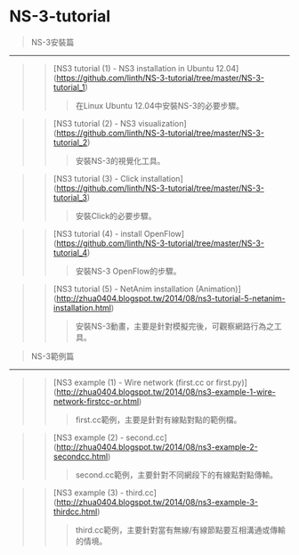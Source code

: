 NS-3-tutorial
=============

> NS-3安裝篇
----------
> > [NS3 tutorial (1) - NS3 installation in Ubuntu 12.04] (https://github.com/linth/NS-3-tutorial/tree/master/NS-3-tutorial_1) <br />
> > > 在Linux Ubuntu 12.04中安裝NS-3的必要步驟。<br />

> > [NS3 tutorial (2) - NS3 visualization] (https://github.com/linth/NS-3-tutorial/tree/master/NS-3-tutorial_2) <br />
> > > 安裝NS-3的視覺化工具。<br />

> > [NS3 tutorial (3) - Click installation] (https://github.com/linth/NS-3-tutorial/tree/master/NS-3-tutorial_3) <br />
> > > 安裝Click的必要步驟。<br />

> > [NS3 tutorial (4) - install OpenFlow] (https://github.com/linth/NS-3-tutorial/tree/master/NS-3-tutorial_4) <br />
> > > 安裝NS-3 OpenFlow的步驟。<br />

> > [NS3 tutorial (5) - NetAnim installation (Animation)] (http://zhua0404.blogspot.tw/2014/08/ns3-tutorial-5-netanim-installation.html) <br />
> > > 安裝NS-3動畫，主要是針對模擬完後，可觀察網路行為之工具。<br />



> NS-3範例篇
-------------
> > [NS3 example (1) - Wire network (first.cc or first.py)] (http://zhua0404.blogspot.tw/2014/08/ns3-example-1-wire-network-firstcc-or.html) <br />
> > > first.cc範例，主要是針對有線點對點的範例檔。

> > [NS3 example (2) - second.cc] (http://zhua0404.blogspot.tw/2014/08/ns3-example-2-secondcc.html) <br />
> > > second.cc範例，主要針對不同網段下的有線點對點傳輸。

> > [NS3 example (3) - third.cc] (http://zhua0404.blogspot.tw/2014/08/ns3-example-3-thirdcc.html) <br />
> > > third.cc範例，主要針對當有無線/有線節點要互相溝通或傳輸的情境。
